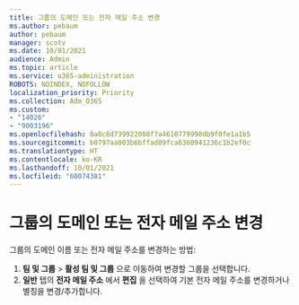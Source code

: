 ```yaml
---
title: 그룹의 도메인 또는 전자 메일 주소 변경
ms.author: pebaum
author: pebaum
manager: scotv
ms.date: 10/01/2021
audience: Admin
ms.topic: article
ms.service: o365-administration
ROBOTS: NOINDEX, NOFOLLOW
localization_priority: Priority
ms.collection: Adm_O365
ms.custom:
- "14026"
- "9003196"
ms.openlocfilehash: 8a0c8d739922008f7a4610779990db9f0fe1a1b5
ms.sourcegitcommit: b0797aa003b6bffad09fca6360941236c1b2ef0c
ms.translationtype: HT
ms.contentlocale: ko-KR
ms.lasthandoff: 10/01/2021
ms.locfileid: "60074381"
---
```

# <a name="change-the-domain-or-email-address-of-a-group"></a>그룹의 도메인 또는 전자 메일 주소 변경

그룹의 도메인 이름 또는 전자 메일 주소를 변경하는 방법:

1. **팀 및 그룹** > **활성 팀 및 그룹** 으로 이동하여 변경할 그룹을 선택합니다.
1. **일반** 탭의 **전자 메일 주소** 에서 **편집** 을 선택하여 기본 전자 메일 주소를 변경하거나 별칭을 변경/추가합니다.